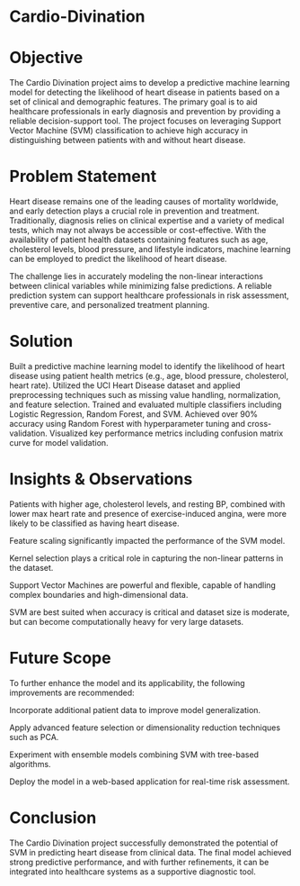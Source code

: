 # Cardio-Divination

# Objective

The Cardio Divination project aims to develop a predictive machine learning model for detecting the likelihood of heart disease in patients based on a set of clinical and demographic features. The primary goal is to aid healthcare professionals in early diagnosis and prevention by providing a reliable decision-support tool. The project focuses on leveraging Support Vector Machine (SVM) classification to achieve high accuracy in distinguishing between patients with and without heart disease.


# Problem Statement

Heart disease remains one of the leading causes of mortality worldwide, and early detection plays a crucial role in prevention and treatment. Traditionally, diagnosis relies on clinical expertise and a variety of medical tests, which may not always be accessible or cost-effective. With the availability of patient health datasets containing features such as age, cholesterol levels, blood pressure, and lifestyle indicators, machine learning can be employed to predict the likelihood of heart disease.

The challenge lies in accurately modeling the non-linear interactions between clinical variables while minimizing false predictions. A reliable prediction system can support healthcare professionals in risk assessment, preventive care, and personalized treatment planning.


# Solution

Built a predictive machine learning model to identify the likelihood of heart disease using patient health metrics (e.g., age, blood pressure, cholesterol, heart rate). Utilized the UCI Heart Disease dataset and applied preprocessing techniques such as missing value handling, normalization, and feature selection. Trained and evaluated multiple classifiers including Logistic Regression, Random Forest, and SVM. Achieved over 90% accuracy using Random Forest with hyperparameter tuning and cross-validation. Visualized key performance metrics including confusion matrix curve for model validation.


# Insights & Observations

Patients with higher age, cholesterol levels, and resting BP, combined with lower max heart rate and presence of exercise-induced angina, were more likely to be classified as having heart disease.

Feature scaling significantly impacted the performance of the SVM model.

Kernel selection plays a critical role in capturing the non-linear patterns in the dataset.

Support Vector Machines are powerful and flexible, capable of handling complex boundaries and high-dimensional data.

SVM are best suited when accuracy is critical and dataset size is moderate, but can become computationally heavy for very large datasets.


# Future Scope

To further enhance the model and its applicability, the following improvements are recommended:

Incorporate additional patient data to improve model generalization.

Apply advanced feature selection or dimensionality reduction techniques such as PCA.

Experiment with ensemble models combining SVM with tree-based algorithms.

Deploy the model in a web-based application for real-time risk assessment.


# Conclusion

The Cardio Divination project successfully demonstrated the potential of SVM in predicting heart disease from clinical data. The final model achieved strong predictive performance, and with further refinements, it can be integrated into healthcare systems as a supportive diagnostic tool.
